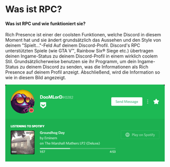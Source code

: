 # Was ist RPC?

#### Was ist RPC und wie funktioniert sie?

Rich Presence ist einer der coolsten Funktionen, welche Discord in diesem Moment hat und sie ändert grundsätzlich das Aussehen und den Style von deinem "Spielt..."-Feld Auf deinem Discord-Profil. Discord's RPC unterstützten Spiele \(wie GTA V™, Rainbow Six® Siege etc.\) übertragen deinen Ingame-Status zu deinem Discord-Profil in einem wirklich coolem Stil. Grundsätzlicherweise benutzen sie ihr Programm, um dein Ingame-Status zu deinem Discord zu senden, was die Informationen als Rich Presence auf deinem Profil anzeigt. Abschließend, wird die Information so wie in diesem Bild angezeigt.

![Spotify RPC](../.gitbook/assets/spotify_rpc_example.PNG)

